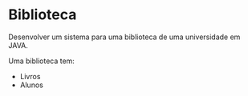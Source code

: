 # Biblioteca
 Desenvolver um sistema para uma biblioteca de uma universidade em JAVA.
 
 Uma biblioteca tem:
- Livros
- Alunos
 
